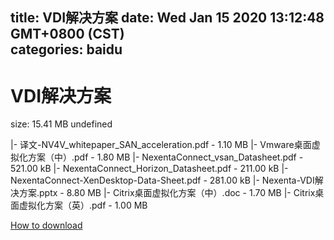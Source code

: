 
title: VDI解决方案
date: Wed Jan 15 2020 13:12:48 GMT+0800 (CST)    
categories: baidu
---

# VDI解决方案
size: 15.41 MB
 undefined
 
|- 译文-NV4V_whitepaper_SAN_acceleration.pdf - 1.10 MB
|- Vmware桌面虚拟化方案（中）.pdf - 1.80 MB
|- NexentaConnect_vsan_Datasheet.pdf - 521.00 kB
|- NexentaConnect_Horizon_Datasheet.pdf - 211.00 kB
|- NexentaConnect-XenDesktop-Data-Sheet.pdf - 281.00 kB
|- Nexenta-VDI解决方案.pptx - 8.80 MB
|- Citrix桌面虚拟化方案（中）.doc - 1.70 MB
|- Citrix桌面虚拟化方案（英）.pdf - 1.00 MB

[How to download](https://bpcam.bemobtrk.com/go/2ceec3aa-1ca2-46d6-b9ff-aaa5c184517c?jno=500)